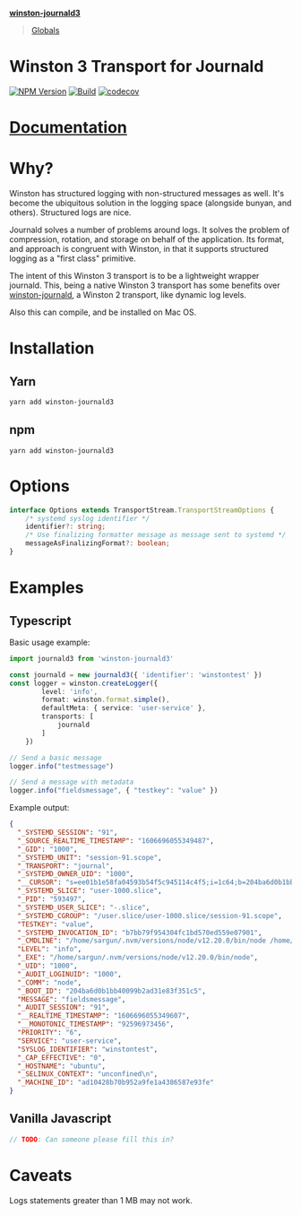 **[winston-journald3](README.md)**

> [Globals](globals.md)

# Winston 3 Transport for Journald

  [![NPM Version][npm-image]][npm-url]
  [![Build][github-image]][github-url]
  [![codecov](https://codecov.io/gh/sargun/winston-journald3/branch/main/graph/badge.svg?token=91FMU8M65R)](https://codecov.io/gh/sargun/winston-journald3)

# [Documentation](https://github.com/sargun/winston-journald3/tree/main/docs)

# Why?
Winston has structured logging with non-structured messages as well. It's become
the ubiquitous solution in the logging space (alongside bunyan, and others). Structured
logs are nice.

Journald solves a number of problems around logs. It solves the problem of compression,
rotation, and storage on behalf of the application. Its format, and approach is congruent
with Winston, in that it supports structured logging as a "first class" primitive.

The intent of this Winston 3 transport is to be a lightweight wrapper journald. This,
being a native Winston 3 transport has some benefits over [winston-journald](https://github.com/RoCat/winston-journald),
a Winston 2 transport, like dynamic log levels.

Also this can compile, and be installed on Mac OS.

# Installation

## Yarn

```sh
yarn add winston-journald3
```

## npm

```
yarn add winston-journald3
```

# Options

```typescript
interface Options extends TransportStream.TransportStreamOptions {
    /* systemd syslog identifier */
    identifier?: string;
    /* Use finalizing formatter message as message sent to systemd */
    messageAsFinalizingFormat?: boolean;
}
```

# Examples

## Typescript

Basic usage example:

```typescript
import journald3 from 'winston-journald3'

const journald = new journald3({ 'identifier': 'winstontest' })
const logger = winston.createLogger({
        level: 'info',
        format: winston.format.simple(),
        defaultMeta: { service: 'user-service' },
        transports: [
            journald
        ]
    })

// Send a basic message
logger.info("testmessage")

// Send a message with metadata
logger.info("fieldsmessage", { "testkey": "value" })
```

Example output:

```json
{
  "_SYSTEMD_SESSION": "91",
  "_SOURCE_REALTIME_TIMESTAMP": "1606696055349487",
  "_GID": "1000",
  "_SYSTEMD_UNIT": "session-91.scope",
  "_TRANSPORT": "journal",
  "_SYSTEMD_OWNER_UID": "1000",
  "__CURSOR": "s=ee01b1e58fa04593b54f5c945114c4f5;i=1c64;b=204ba6d0b1bb40099b2ad31e83f351c5;m=158f35af90;t=5b54813a42167;x=b982ccf17f5ffbf7",
  "_SYSTEMD_SLICE": "user-1000.slice",
  "_PID": "593497",
  "_SYSTEMD_USER_SLICE": "-.slice",
  "_SYSTEMD_CGROUP": "/user.slice/user-1000.slice/session-91.scope",
  "TESTKEY": "value",
  "_SYSTEMD_INVOCATION_ID": "b7bb79f954304fc1bd570ed559e07901",
  "_CMDLINE": "/home/sargun/.nvm/versions/node/v12.20.0/bin/node /home/sargun/winston-journald3/node_modules/.bin/jest ./test --forceExit --coverage",
  "LEVEL": "info",
  "_EXE": "/home/sargun/.nvm/versions/node/v12.20.0/bin/node",
  "_UID": "1000",
  "_AUDIT_LOGINUID": "1000",
  "_COMM": "node",
  "_BOOT_ID": "204ba6d0b1bb40099b2ad31e83f351c5",
  "MESSAGE": "fieldsmessage",
  "_AUDIT_SESSION": "91",
  "__REALTIME_TIMESTAMP": "1606696055349607",
  "__MONOTONIC_TIMESTAMP": "92596973456",
  "PRIORITY": "6",
  "SERVICE": "user-service",
  "SYSLOG_IDENTIFIER": "winstontest",
  "_CAP_EFFECTIVE": "0",
  "_HOSTNAME": "ubuntu",
  "_SELINUX_CONTEXT": "unconfined\n",
  "_MACHINE_ID": "ad10428b70b952a9fe1a4386587e93fe"
}
```

## Vanilla Javascript

```javascript
// TODO: Can someone please fill this in?
```

# Caveats
Logs statements greater than 1 MB may not work.

[npm-image]: https://img.shields.io/npm/v/winston-journald3.svg
[npm-url]: https://npmjs.org/package/winston-journald3
[github-image]: https://github.com/sargun/winston-journald3/workflows/CI/badge.svg
[github-url]: https://github.com/sargun/winston-journald3/actions?query=workflow%3A%22CI%22
